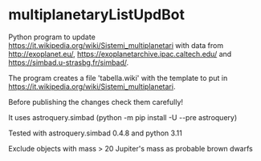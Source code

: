 # multiplanetaryListUpdBot
Python program to update https://it.wikipedia.org/wiki/Sistemi_multiplanetari with data from http://exoplanet.eu/, https://exoplanetarchive.ipac.caltech.edu/ and https://simbad.u-strasbg.fr/simbad/.

The program creates a file 'tabella.wiki' with the template to put in https://it.wikipedia.org/wiki/Sistemi_multiplanetari.

Before publishing the changes check them carefully!

It uses astroquery.simbad (python -m pip install -U --pre astroquery) 

Tested with astroquery.simbad 0.4.8 and python 3.11

Exclude objects with mass > 20 Jupiter's mass as probable brown dwarfs
